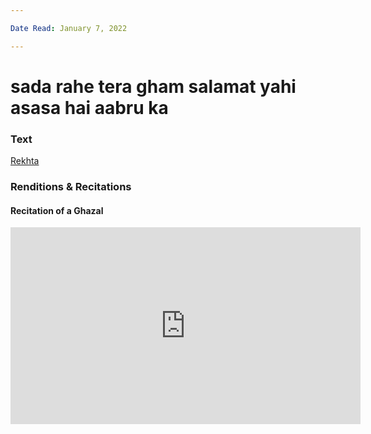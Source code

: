 ```yaml
---

Date Read: January 7, 2022

---
```


# sada rahe tera gham salamat yahi asasa hai aabru ka

### Text
[Rekhta](https://www.rekhta.org/ghazals/sadaa-rahe-teraa-gam-salaamat-yahii-asaasa-hai-aabruu-kaa-jamal-panipati-ghazals?lang=ur)

### Renditions & Recitations

#### Recitation of a Ghazal

<iframe width="560" height="315" src="https://www.youtube.com/embed/4PCESVZvwug" title="YouTube video player" frameborder="0" allow="accelerometer; autoplay; clipboard-write; encrypted-media; gyroscope; picture-in-picture" allowfullscreen></iframe>


